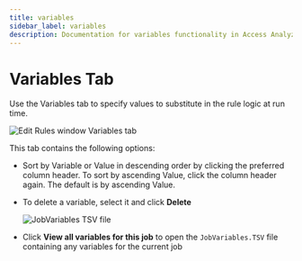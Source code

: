 ```yaml
---
title: variables
sidebar_label: variables
description: Documentation for variables functionality in Access Analyzer including configuration and usage information.
---
```


# Variables Tab

Use the Variables tab to specify values to substitute in the rule logic at run time.

![Edit Rules window Variables tab](/img/product_docs/accessanalyzer/admin/analysis/businessrules/variables.webp)

This tab contains the following options:

- Sort by Variable or Value in descending order by clicking the preferred column header. To sort by
  ascending Value, click the column header again. The default is by ascending Value.
- To delete a variable, select it and click **Delete**

  ![JobVariables TSV file](/img/product_docs/accessanalyzer/admin/analysis/businessrules/jobvariablestsv.webp)

- Click **View all variables for this job** to open the `JobVariables.TSV` file containing any
  variables for the current job
